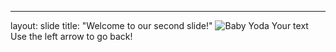 ---
layout: slide
title: "Welcome to our second slide!"
![Baby Yoda](https://miro.medium.com/max/1200/1*mk1-6aYaf_Bes1E3Imhc0A.jpeg)
Your text
Use the left arrow to go back!
